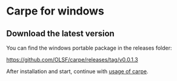 # Carpe for windows

## Download the latest version

You can find the windows portable package in the releases folder:

https://github.com/OLSF/carpe/releases/tag/v0.0.1.3

After installation and start, continue with [usage of carpe](usage.md).
